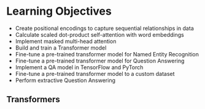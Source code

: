 # Learning Objectives
* Create positional encodings to capture sequential relationships in data
* Calculate scaled dot-product self-attention with word embeddings
* Implement masked multi-head attention
* Build and train a Transformer model
* Fine-tune a pre-trained transformer model for Named Entity Recognition
* Fine-tune a pre-trained transformer model for Question Answering
* Implement a QA model in TensorFlow and PyTorch
* Fine-tune a pre-trained transformer model to a custom dataset
* Perform extractive Question Answering

## Transformers

